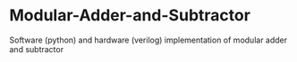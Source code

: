 # Modular-Adder-and-Subtractor
Software (python) and hardware (verilog) implementation of modular adder and subtractor
